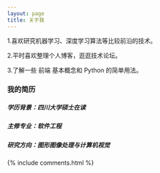 ```yaml
---
layout: page
title: 关于我 
---
```


1.喜欢研究机器学习、深度学习算法等比较前沿的技术。
<p>
2.平时喜欢整理个人博客，逛逛技术论坛。
<p>
3.了解一些 前端 基本概念和 Python 的简单用法。

<p>

<h3> 我的简历 </h3>  

<p>

<h5>学历背景：四川大学硕士在读</h5>  
<p>
  
<h5>主修专业：软件工程</h5>  
<p>
  
<h5>研究方向：图形图像处理与计算机视觉</h5>  
<p>
  

<p> 

<p>

<p> 

<p> 


{% include comments.html %}

